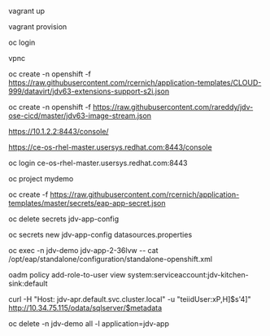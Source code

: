 vagrant up

vagrant provision

oc login

vpnc

oc create -n openshift -f https://raw.githubusercontent.com/rcernich/application-templates/CLOUD-999/datavirt/jdv63-extensions-support-s2i.json

oc create -n openshift -f https://raw.githubusercontent.com/rareddy/jdv-ose-cicd/master/jdv63-image-stream.json

https://10.1.2.2:8443/console/

https://ce-os-rhel-master.usersys.redhat.com:8443/console

oc login ce-os-rhel-master.usersys.redhat.com:8443

oc project mydemo

oc create -f https://raw.githubusercontent.com/rcernich/application-templates/master/secrets/eap-app-secret.json

oc delete secrets jdv-app-config

oc secrets new jdv-app-config datasources.properties


oc exec -n jdv-demo jdv-app-2-36lvw -- cat /opt/eap/standalone/configuration/standalone-openshift.xml

oadm policy add-role-to-user view system:serviceaccount:jdv-kitchen-sink:default


curl -H "Host: jdv-apr.default.svc.cluster.local" -u "teiidUser:xP,H]\$s'4]" http://10.34.75.115/odata/sqlserver/$metadata


oc delete -n jdv-demo all -l application=jdv-app
